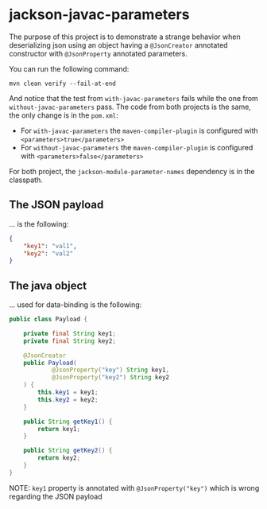 # jackson-javac-parameters

The purpose of this project is to demonstrate a strange behavior when deserializing json using an object having a
`@JsonCreator` annotated constructor with `@JsonProperty` annotated parameters.

You can run the following command:

```shell
mvn clean verify --fail-at-end
```

And notice that the test from `with-javac-parameters` fails while the one from `without-javac-parameters` pass.
The code from both projects is the same, the only change is in the `pom.xml`:
- For `with-javac-parameters` the `maven-compiler-plugin` is configured with `<parameters>true</parameters>`
- For `without-javac-parameters` the `maven-compiler-plugin` is configured with `<parameters>false</parameters>`

For both project, the `jackson-module-parameter-names` dependency is in the classpath.

## The JSON payload

... is the following:

```json
{
    "key1": "val1",
    "key2": "val2"
}
```

## The java object

... used for data-binding is the following:

```java
public class Payload {

    private final String key1;
    private final String key2;

    @JsonCreator
    public Payload(
            @JsonProperty("key") String key1,
            @JsonProperty("key2") String key2
    ) {
        this.key1 = key1;
        this.key2 = key2;
    }

    public String getKey1() {
        return key1;
    }

    public String getKey2() {
        return key2;
    }
}
```

NOTE: `key1` property is annotated with `@JsonProperty("key")` which is wrong regarding the JSON payload
